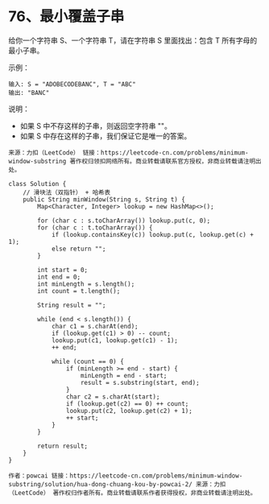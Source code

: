 76、最小覆盖子串
===
给你一个字符串 S、一个字符串 T，请在字符串 S 里面找出：包含 T 所有字母的最小子串。<br>

示例：<br>
```
输入: S = "ADOBECODEBANC", T = "ABC"
输出: "BANC"
```
说明：<br>
* 如果 S 中不存这样的子串，则返回空字符串 ""。
* 如果 S 中存在这样的子串，我们保证它是唯一的答案。

``
来源：力扣（LeetCode）
链接：https://leetcode-cn.com/problems/minimum-window-substring
著作权归领扣网络所有。商业转载请联系官方授权，非商业转载请注明出处。
``

```
class Solution {
    // 滑块法（双指针） + 哈希表
    public String minWindow(String s, String t) {
        Map<Character, Integer> lookup = new HashMap<>();
        
        for (char c : s.toCharArray()) lookup.put(c, 0);
        for (char c : t.toCharArray()) {
            if (lookup.containsKey(c)) lookup.put(c, lookup.get(c) + 1);
            else return "";
        }
        
        int start = 0;
        int end = 0;
        int minLength = s.length();
        int count = t.length();
        
        String result = "";
        
        while (end < s.length()) {
            char c1 = s.charAt(end);
            if (lookup.get(c1) > 0) -- count;
            lookup.put(c1, lookup.get(c1) - 1);
            ++ end;
            
            while (count == 0) {
                if (minLength >= end - start) {
                    minLength = end - start;
                    result = s.substring(start, end);
                }
                char c2 = s.charAt(start);
                if (lookup.get(c2) == 0) ++ count;
                lookup.put(c2, lookup.get(c2) + 1);
                ++ start;
            }
        }
        
        return result; 
    }
}
```

``
作者：powcai
链接：https://leetcode-cn.com/problems/minimum-window-substring/solution/hua-dong-chuang-kou-by-powcai-2/
来源：力扣（LeetCode）
著作权归作者所有。商业转载请联系作者获得授权，非商业转载请注明出处。
``
